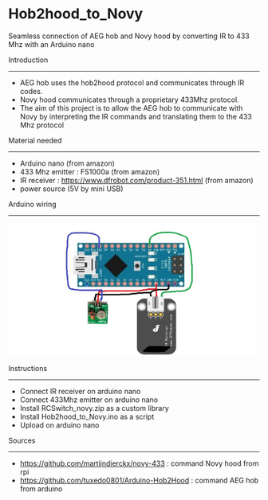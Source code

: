 # Hob2hood_to_Novy
Seamless connection of AEG hob and Novy hood by converting IR to 433 Mhz with an Arduino nano

Introduction
************
- AEG hob uses the hob2hood protocol and communicates through IR codes.
- Novy hood communicates through a proprietary 433Mhz protocol.
- The aim of this project is to allow the AEG hob to communicate with Novy by interpreting the IR commands and translating them to the 433 Mhz protocol

Material needed
***************
- Arduino nano (from amazon)
- 433 Mhz emitter : FS1000a (from amazon)
- IR receiver : https://www.dfrobot.com/product-351.html (from amazon)
- power source (5V by mini USB)

Arduino wiring
**************
<img src="https://github.com/alexbelgium/Hob2hood_to_Novy/blob/master/Arduino_wiring.jpg" width="500">

Instructions
************
- Connect IR receiver on arduino nano
- Connect 433Mhz emitter on arduino nano
- Install RCSwitch_novy.zip as a custom library
- Install Hob2hood_to_Novy.ino as a script
- Upload on arduino nano

Sources
*******
- https://github.com/martijndierckx/novy-433 : command Novy hood from rpi
- https://github.com/tuxedo0801/Arduino-Hob2Hood : command AEG hob from arduino

